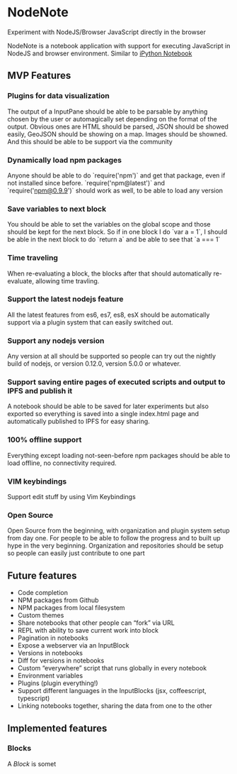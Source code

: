 # NodeNote

Experiment with NodeJS/Browser JavaScript directly in the browser

NodeNote is a notebook application with support for executing
JavaScript in NodeJS and browser environment. Similar to [iPython Notebook]

MVP Features
------------

### Plugins for data visualization

The output of a InputPane should be able to be parsable by anything
chosen by the user or automagically set depending on the format of the
output. Obvious ones are HTML should be parsed, JSON should be showed
easily, GeoJSON should be showing on a map. Images should be showned.
And this should be able to be support via the community

### Dynamically load npm packages

Anyone should be able to do \`require('npm')\` and get that package,
even if not installed since before. \`require('npm@latest')\` and
\`require('npm@0.9.9')\` should work as well, to be able to load any
version

### Save variables to next block

You should be able to set the variables on the global scope and those
should be kept for the next block. So if in one block I do \`var a =
1\`, I should be able in the next block to do \`return a\` and be able
to see that \`a === 1\`

### Time traveling

When re-evaluating a block, the blocks after that should automatically
re-evaluate, allowing time travling.

### Support the latest nodejs feature

All the latest features from es6, es7, es8, esX should be automatically
support via a plugin system that can easily switched out.

### Support any nodejs version

Any version at all should be supported so people can try out the nightly
build of nodejs, or version 0.12.0, version 5.0.0 or whatever.

### Support saving entire pages of executed scripts and output to IPFS and publish it

A notebook should be able to be saved for later experiments but also
exported so everything is saved into a single index.html page and
automatically published to IPFS for easy sharing.

### 100% offline support

Everything except loading not-seen-before npm packages should be able to
load offline, no connectivity required.

### VIM keybindings

Support edit stuff by using Vim Keybindings

### Open Source

Open Source from the beginning, with organization and plugin system
setup from day one. For people to be able to follow the progress and to
built up hype in the very beginning. Organization and repositories
should be setup so people can easily just contribute to one part

Future features
---------------

-   Code completion
-   NPM packages from Github
-   NPM packages from local filesystem
-   Custom themes
-   Share notebooks that other people can “fork” via URL
-   REPL with ability to save current work into block
-   Pagination in notebooks
-   Expose a webserver via an InputBlock
-   Versions in notebooks
-   Diff for versions in notebooks
-   Custom “everywhere” script that runs globally in every notebook
-   Environment variables
-   Plugins (plugin everything!)
-   Support different languages in the InputBlocks (jsx,
    coffeescript, typescript)
-   Linking notebooks together, sharing the data from one to the other

Implemented features
--------------------

### Blocks

A *Block* is somet

  [iPython Notebook]: http://ipython.org/notebook.html
